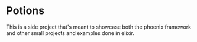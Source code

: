 # Potions

This is a side project that's meant to showcase both the phoenix framework and other small projects and examples done in elixir.
